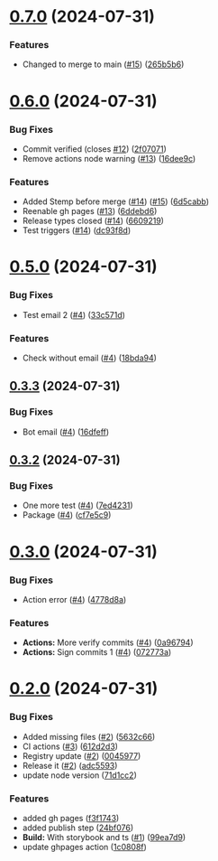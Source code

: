

# [0.7.0](https://github.com/elationbase/npm-publish-releaser/compare/0.6.0...0.7.0) (2024-07-31)


### Features

* Changed to merge to main ([#15](https://github.com/elationbase/npm-publish-releaser/issues/15)) ([265b5b6](https://github.com/elationbase/npm-publish-releaser/commit/265b5b604b59904046e18740c907fcabe83a25c0))

# [0.6.0](https://github.com/elationbase/npm-publish-releaser/compare/0.5.0...0.6.0) (2024-07-31)


### Bug Fixes

* Commit verified (closes [#12](https://github.com/elationbase/npm-publish-releaser/issues/12)) ([2f07071](https://github.com/elationbase/npm-publish-releaser/commit/2f07071e061f3ac01f0b3e43f9d327c1389464a8))
* Remove actions node warning ([#13](https://github.com/elationbase/npm-publish-releaser/issues/13)) ([16dee9c](https://github.com/elationbase/npm-publish-releaser/commit/16dee9c6ad11fcd56fdd7edb6843e446e7520006))


### Features

* Added Stemp before merge ([#14](https://github.com/elationbase/npm-publish-releaser/issues/14)) ([#15](https://github.com/elationbase/npm-publish-releaser/issues/15)) ([6d5cabb](https://github.com/elationbase/npm-publish-releaser/commit/6d5cabbb5f0023b377f16be42dc81cf3a8dbf408))
* Reenable gh pages ([#13](https://github.com/elationbase/npm-publish-releaser/issues/13)) ([6ddebd6](https://github.com/elationbase/npm-publish-releaser/commit/6ddebd64ac9f3375b8825f22a5129bd25f6ae3f8))
* Release types closed ([#14](https://github.com/elationbase/npm-publish-releaser/issues/14)) ([6609219](https://github.com/elationbase/npm-publish-releaser/commit/6609219268e6c175d350e78c6660183c71ab4e99))
* Test triggers ([#14](https://github.com/elationbase/npm-publish-releaser/issues/14)) ([dc93f8d](https://github.com/elationbase/npm-publish-releaser/commit/dc93f8d58c5a4cbb0049a1390df67ff241620385))

# [0.5.0](https://github.com/elationbase/npm-publish-releaser/compare/0.3.3...0.5.0) (2024-07-31)


### Bug Fixes

* Test email 2 ([#4](https://github.com/elationbase/npm-publish-releaser/issues/4)) ([33c571d](https://github.com/elationbase/npm-publish-releaser/commit/33c571d7ec8059e68bc4ad69bf37c3b0b8079753))


### Features

* Check without email ([#4](https://github.com/elationbase/npm-publish-releaser/issues/4)) ([18bda94](https://github.com/elationbase/npm-publish-releaser/commit/18bda94b212a2007995e43d74a92e1b6116bf198))

## [0.3.3](https://github.com/elationbase/npm-publish-releaser/compare/0.3.2...0.3.3) (2024-07-31)


### Bug Fixes

* Bot email ([#4](https://github.com/elationbase/npm-publish-releaser/issues/4)) ([16dfeff](https://github.com/elationbase/npm-publish-releaser/commit/16dfeffcb1b4a59aa8932887cac24dc0fc843b8b))

## [0.3.2](https://github.com/elationbase/npm-publish-releaser/compare/0.3.0...0.3.2) (2024-07-31)


### Bug Fixes

* One more test ([#4](https://github.com/elationbase/npm-publish-releaser/issues/4)) ([7ed4231](https://github.com/elationbase/npm-publish-releaser/commit/7ed4231f266a8ed35cbf71f755b7dfca92a2aa38))
* Package ([#4](https://github.com/elationbase/npm-publish-releaser/issues/4)) ([cf7e5c9](https://github.com/elationbase/npm-publish-releaser/commit/cf7e5c9756030240e4258835368b4c4da7a5d11b))

# [0.3.0](https://github.com/elationbase/npm-publish-releaser/compare/0.2.0...0.3.0) (2024-07-31)


### Bug Fixes

* Action error ([#4](https://github.com/elationbase/npm-publish-releaser/issues/4)) ([4778d8a](https://github.com/elationbase/npm-publish-releaser/commit/4778d8abea3c3b16eccdee206118ad7681514f33))


### Features

* **Actions:** More verify commits ([#4](https://github.com/elationbase/npm-publish-releaser/issues/4)) ([0a96794](https://github.com/elationbase/npm-publish-releaser/commit/0a967945c0fb74219b94f039fde0f4266a5080cb))
* **Actions:** Sign commits 1 ([#4](https://github.com/elationbase/npm-publish-releaser/issues/4)) ([072773a](https://github.com/elationbase/npm-publish-releaser/commit/072773a623875b2756f05c22885c6d3fccbaf1af))

# [0.2.0](https://github.com/elationbase/npm-publish-releaser/compare/1.7.1...0.2.0) (2024-07-31)


### Bug Fixes

* Added missing files ([#2](https://github.com/elationbase/npm-publish-releaser/issues/2)) ([5632c66](https://github.com/elationbase/npm-publish-releaser/commit/5632c669928f0485a5691224b0efe670859f5d27))
* CI actions ([#3](https://github.com/elationbase/npm-publish-releaser/issues/3)) ([612d2d3](https://github.com/elationbase/npm-publish-releaser/commit/612d2d383f000eb5c7d1630b4d647191701aad41))
* Registry update ([#2](https://github.com/elationbase/npm-publish-releaser/issues/2)) ([0045977](https://github.com/elationbase/npm-publish-releaser/commit/004597720e897fd8db2ce019811c14a2d3970b81))
* Release it ([#2](https://github.com/elationbase/npm-publish-releaser/issues/2)) ([adc5593](https://github.com/elationbase/npm-publish-releaser/commit/adc5593ec00bdf9c90e4372ced71d366dd450fd5))
* update node version ([71d1cc2](https://github.com/elationbase/npm-publish-releaser/commit/71d1cc208a6a999d7ce86c221a02367f4499a692))


### Features

* added gh pages ([f3f1743](https://github.com/elationbase/npm-publish-releaser/commit/f3f1743209eae3bbed91979e13c6b02781ee64dd))
* added publish step ([24bf076](https://github.com/elationbase/npm-publish-releaser/commit/24bf076f3e762e66a34f44ded231173fc6265a8d))
* **Build:** With storybook and ts ([#1](https://github.com/elationbase/npm-publish-releaser/issues/1)) ([99ea7d9](https://github.com/elationbase/npm-publish-releaser/commit/99ea7d9a3ee6a5d7830475ea4fc0554317b45d0f))
* update ghpages action ([1c0808f](https://github.com/elationbase/npm-publish-releaser/commit/1c0808f479bb9edf05df02c352a161de5338f2bb))
